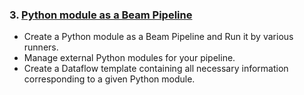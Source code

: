 ### 3. [Python module as a Beam Pipeline](https://beam.apache.org/documentation/sdks/python-pipeline-dependencies/)

* Create a Python module as a Beam Pipeline and Run it by various runners.
* Manage external Python modules for your pipeline.
* Create a Dataflow template containing all necessary information corresponding to a given Python module.
